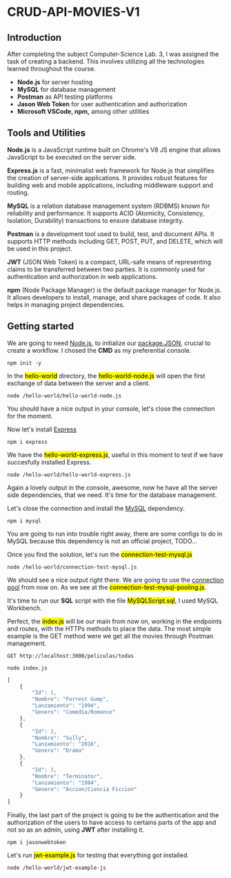 # CRUD-API-MOVIES-V1
## Introduction 
After completing the subject Computer-Science Lab. 3, I was assigned the task of creating a backend. This involves utilizing all the technologies learned throughout the course.
* **Node.js** for server hosting
* **MySQL** for database management
* **Postman** as API testing platforms
* **Jason Web Token** for user authentication and authorization
* **Microsoft VSCode, npm,** among other utilities
## Tools and Utilities
**Node.js** is a JavaScript runtime built on Chrome's V8 JS engine that allows JavaScript to be executed on the server side.

**Express.js** is a fast, minimalist web framework for Node.js that simplifies the creation of server-side applications. It provides robust features for building web and mobile applications, including middleware support and routing.

**MySQL** is a relation database management system (RDBMS) known for reliability and performance. It supports ACID (Atomicity, Consistency, Isolation, Durability) transactions to ensure database integrity. 

**Postman** is a development tool used to build, test, and document APIs. It supports HTTP methods including GET, POST, PUT, and DELETE, which will be used in this project.

**JWT** (JSON Web Token) is a compact, URL-safe means of representing claims to be transferred between two parties. It is commonly used for authentication and authorization in web applications.

**npm** (Node Package Manager) is the default package manager for Node.js. It allows developers to install, manage, and share packages of code. It also helps in managing project dependencies.

## Getting started
We are going to need [Node.js](https://nodejs.org/en), to initialize our [package.JSON](https://docs.npmjs.com/cli/v10/configuring-npm/package-json), crucial to create a workflow. I chosed the **CMD** as my preferential console.

```console
npm init -y
```

In the <mark>hello-world</mark> directory, the <mark>hello-world-node.js</mark> will open the first exchange of data between the server and a client.

```console
node /hello-world/hello-world-node.js
```

You should have a nice output in your console, let's close the connection for the moment.

Now let's install [Express](https://expressjs.com/en/starter/installing.html) 

```console
npm i express
```

We have the <mark>hello-world-express.js</mark>, useful in this moment to test if we have succesfully installed Express.

```console
node /hello-world/hello-world-express.js
```

Again a lovely output in the console, awesome, now he have all the server side dependencies, that we need. It's time for the database management.

Let's close the connection and install the [MySQL](https://github.com/mysqljs/mysql) dependency.

```console
npm i mysql
```

You are going to run into trouble right away, there are some configs to do in MySQL because this dependency is not an official project, TODO...

Once you find the solution, let's run the <mark>connection-test-mysql.js</mark>

```console
node /hello-world/connection-test-mysql.js
```

We should see a nice output right there. We are going to use the [connection pool](https://github.com/mysqljs/mysql?tab=readme-ov-file#pooling-connections) from now on. As we see at the <mark>connection-test-mysql-pooling.js</mark>.

It's time to run our **SQL** script with the file <mark>MySQLScript.sql</mark>, I used MySQL Workbench.

Perfect, the <mark>index.js</mark> will be our main from now on, working in the endpoints and routes, with the HTTPs methods to place the data. The most simple example is the GET method were we get all the movies through Postman management.

`GET http://localhost:3000/peliculas/todas`

```console
node index.js
```

```js
[
    {
        "Id": 1,
        "Nombre": "Forrest Gump",
        "Lanzamiento": "1994",
        "Genero": "Comedia/Romance"
    },
    {
        "Id": 2,
        "Nombre": "Sully",
        "Lanzamiento": "2016",
        "Genero": "Drama"
    },
    {
        "Id": 3,
        "Nombre": "Terminator",
        "Lanzamiento": "1984",
        "Genero": "Accion/Ciencia Ficcion"
    }
]
```

Finally, the last part of the project is going to be the authentication and the authorization of the users to have access to certains parts of the app and not so as an admin, using **JWT** after installing it.

```console
npm i jasonwebtoken
```

Let's run <mark>jwt-example.js</mark> for testing that everything got installed.

```console
node /hello-world/jwt-example-js
```

